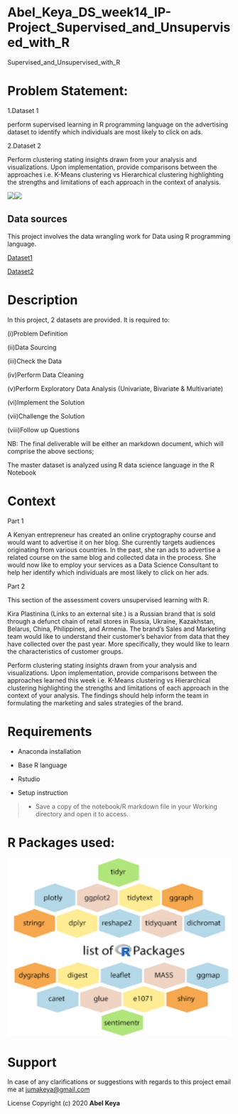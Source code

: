 # Abel_Keya_DS_week14_IP-Project_Supervised_and_Unsupervised_with_R

Supervised_and_Unsupervised_with_R

# Problem Statement:

1.Dataset 1

perform supervised learning in R programming language on the advertising dataset to identify which individuals are most likely to click on ads.

2.Dataset 2

Perform clustering stating insights drawn from your analysis and visualizations.
Upon implementation, provide comparisons between the approaches  i.e. K-Means clustering vs Hierarchical clustering highlighting the strengths and limitations of each approach in the context of analysis. 

<img src="dbscan.png" width="400"><img src="kmeans.gif" width="400">


## Data sources

This project involves the data wrangling work for Data using R programming language.

    
[Dataset1](https://github.com/abel-keya/Data-Wrangling-with-R/blob/master/advertising.csv)

[Dataset2](http://bit.ly/EcommerceCustomersDataset)



# Description

In this project, 2 datasets are provided. It is required to:

(i)Problem Definition

(ii)Data Sourcing

(iii)Check the Data

(iv)Perform Data Cleaning

(v)Perform Exploratory Data Analysis  (Univariate, Bivariate & Multivariate)

(vi)Implement the Solution

(vii)Challenge the Solution

(viii)Follow up Questions

NB: The final deliverable will be either an markdown document,  which will comprise the above sections;

The master dataset is analyzed using R data science language in the R Notebook 

# Context

Part 1

A Kenyan entrepreneur has created an online cryptography course and would want to advertise it on her blog. She currently targets audiences originating from various countries. In the past, she ran ads to advertise a related course on the same blog and collected data in the process. She would now like to employ your services as a Data Science Consultant to help her identify which individuals are most likely to click on her ads. 

Part 2

This section of the assessment covers unsupervised learning with R. 

Kira Plastinina (Links to an external site.) is a Russian brand that is sold through a defunct chain of retail stores in Russia, Ukraine, Kazakhstan, Belarus, China, Philippines, and Armenia. The brand’s Sales and Marketing team would like to understand their customer’s behavior from data that they have collected over the past year. More specifically, they would like to learn the characteristics of customer groups.

Perform clustering stating insights drawn from your analysis and visualizations.
Upon implementation, provide comparisons between the approaches learned this week i.e. K-Means clustering vs Hierarchical clustering highlighting the strengths and limitations of each approach in the context of your analysis. 
The findings should help inform the team in formulating the marketing and sales strategies of the brand. 

# Requirements

* Anaconda installation
* Base R language
* Rstudio


* Setup instruction

> * Save a copy of the notebook/R markdown file in your Working directory and open it to access.

<p align="center">
   
   # R Packages used:
   
 <p align="center"> 
   
  <img   src="https://github.com/abel-keya/Abel_Keya_DS_week13_IP-Project_Supervised_and_Unsupervised_with_R/blob/master/rpackages.png" width="650" height="400"  alt="DS" title="Requirements" />
  
 
</p>

# Support
In case of any clarifications or suggestions with regards to this project email me at jumakeya@gmail.com

License
Copyright (c) 2020 **Abel Keya**
